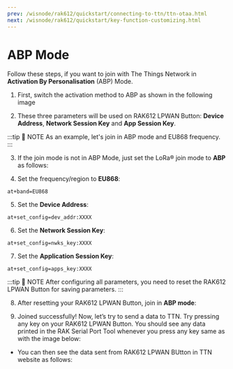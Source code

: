 ```yaml
---
prev: /wisnode/rak612/quickstart/connecting-to-ttn/ttn-otaa.html
next: /wisnode/rak612/quickstart/key-function-customizing.html
---
```


# ABP Mode

Follow these steps, if you want to join with The Things Network in **Activation By Personalisation** (ABP) Mode.

1. First, switch the activation method to ABP as shown in the following image

<rk-img
  src="/assets/images/wisnode/rak612/quickstart/ttn/abp-ttn.png"
  width="100%"
  figure-number="1"
  caption="APB Activation in The Things Network"
/>

2. These three parameters will be used on RAK612 LPWAN Button: **Device Address**, **Network Session Key** and **App Session Key**.

<rk-img
  src="/assets/images/wisnode/rak612/quickstart/ttn/abp-param.png"
  width="100%"
  figure-number="2"
  caption="ABP Parameters in The Things Network"
/>

:::tip 📝 NOTE
As an example, let's join in ABP mode and EU868 frequency.
:::

3. If the join mode is not in ABP Mode, just set the LoRa® join mode to **ABP** as follows:

<rk-img
  src="/assets/images/wisnode/rak612/quickstart/ttn/abp-lora-join.jpg"
  width="60%"
  figure-number="3"
  caption="AT Command for ABP LoRa® Join Mode via RAK Serial Port Tool"
/>

4. Set the frequency/region to **EU868**:

```
at+band=EU868
```

<rk-img
  src="/assets/images/wisnode/rak612/quickstart/ttn/lora-region-otaa.jpg"
  width="60%"
  figure-number="4"
  caption="AT Command for ABP LoRa® Region/Frequency via RAK Serial Port Tool"
/>

5. Set the **Device Address**:

```
at+set_config=dev_addr:XXXX
```

<rk-img
  src="/assets/images/wisnode/rak612/quickstart/ttn/abp-devaddr.jpg"
  width="60%"
  figure-number="5"
  caption="AT Command for ABP LoRa® Device Address via RAK Serial Port Tool"
/>

6. Set the **Network Session Key**:

```
at+set_config=nwks_key:XXXX
```

<rk-img
  src="/assets/images/wisnode/rak612/quickstart/ttn/abp-nwkskey.jpg"
  width="60%"
  figure-number="6"
  caption="AT Command for ABP LoRa® Network Session Key via RAK Serial Port Tool"
/>

7. Set the **Application Session Key**:

```
at+set_config=apps_key:XXXX
```

<rk-img
  src="/assets/images/wisnode/rak612/quickstart/ttn/abp-appskey.jpg"
  width="60%"
  figure-number="7"
  caption="AT Command for ABP LoRa® Application Session Key via RAK Serial Port Tool"
/>

:::tip 📝 NOTE
After configuring all parameters, you need to reset the RAK612 LPWAN Button for saving parameters.
:::

8. After resetting your RAK612 LPWAN Button, join in **ABP mode**:

<rk-img
  src="/assets/images/wisnode/rak612/quickstart/ttn/abp-join.jpg"
  width="60%"
  figure-number="8"
  caption="AT Command for ABP LoRa® Join via RAK Serial Port Tool"
/>

9. Joined successfully! Now, let’s try to send a data to TTN. Try pressing any key on your RAK612 LPWAN Button. You should see any data printed in the RAK Serial Port Tool whenever you press any key same as with the image below:

<rk-img
  src="/assets/images/wisnode/rak612/quickstart/ttn/abp-send-data.jpg"
  width="60%"
  figure-number="9"
  caption="Testing the RAK612 LoRa® Button in RAK Serial Port Tool"
/>

- You can then see the data sent from RAK612 LPWAN BUtton in TTN website as follows:

<rk-img
  src="/assets/images/wisnode/rak612/quickstart/ttn/ttn-abp-received.jpg"
  width="100%"
  figure-number="10"
  caption="ABP Test Sample Data Sent Viewed in The Things Network"
/>
